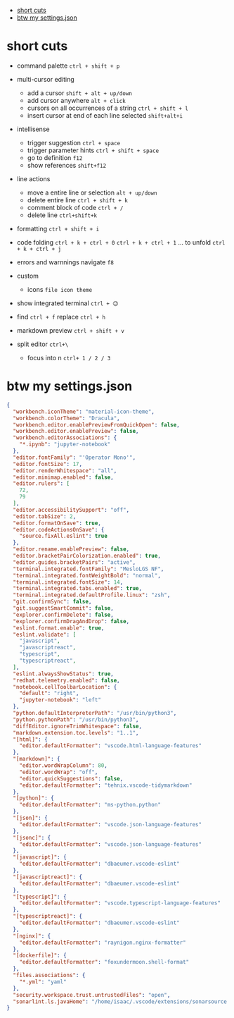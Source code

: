 - [short cuts](#short-cuts)
- [btw my settings.json](#btw-my-settingsjson)

# short cuts

- command palette `ctrl + shift + p`
- multi-cursor editing

  - add a cursor `shift + alt + up/down`
  - add cursor anywhere `alt + click`
  - cursors on all occurrences of a string `ctrl + shift + l`
  - insert cursor at end of each line selected `shift+alt+i`

- intellisense

  - trigger suggestion `ctrl + space`
  - trigger parameter hints `ctrl + shift + space`
  - go to definition `f12`
  - show references `shift+f12`

- line actions

  - move a entire line or selection `alt + up/down`
  - delete entire line `ctrl + shift + k`
  - comment block of code `ctrl + /`
  - delete line `ctrl+shift+k`

- formatting `ctrl + shift + i`

- code folding `ctrl + k + ctrl + 0` `ctrl + k + ctrl + 1` ... to unfold `ctrl + k + ctrl + j`

- errors and warnnings navigate `f8`

- custom

  - icons `file icon theme`

- show integrated terminal `ctrl + 😉`

- find `ctrl + f` replace `ctrl + h`

- markdown preview `ctrl + shift + v`

- split editor `ctrl+\`

  - focus into n `ctrl+ 1 / 2 / 3`

# btw my settings.json

```json
{
  "workbench.iconTheme": "material-icon-theme",
  "workbench.colorTheme": "Dracula",
  "workbench.editor.enablePreviewFromQuickOpen": false,
  "workbench.editor.enablePreview": false,
  "workbench.editorAssociations": {
    "*.ipynb": "jupyter-notebook"
  },
  "editor.fontFamily": "'Operator Mono'",
  "editor.fontSize": 17,
  "editor.renderWhitespace": "all",
  "editor.minimap.enabled": false,
  "editor.rulers": [
    72,
    79
  ],
  "editor.accessibilitySupport": "off",
  "editor.tabSize": 2,
  "editor.formatOnSave": true,
  "editor.codeActionsOnSave": {
    "source.fixAll.eslint": true
  },
  "editor.rename.enablePreview": false,
  "editor.bracketPairColorization.enabled": true,
  "editor.guides.bracketPairs": "active",
  "terminal.integrated.fontFamily": "MesloLGS NF",
  "terminal.integrated.fontWeightBold": "normal",
  "terminal.integrated.fontSize": 14,
  "terminal.integrated.tabs.enabled": true,
  "terminal.integrated.defaultProfile.linux": "zsh",
  "git.confirmSync": false,
  "git.suggestSmartCommit": false,
  "explorer.confirmDelete": false,
  "explorer.confirmDragAndDrop": false,
  "eslint.format.enable": true,
  "eslint.validate": [
    "javascript",
    "javascriptreact",
    "typescript",
    "typescriptreact",
  ],
  "eslint.alwaysShowStatus": true,
  "redhat.telemetry.enabled": false,
  "notebook.cellToolbarLocation": {
    "default": "right",
    "jupyter-notebook": "left"
  },
  "python.defaultInterpreterPath": "/usr/bin/python3",
  "python.pythonPath": "/usr/bin/python3",
  "diffEditor.ignoreTrimWhitespace": false,
  "markdown.extension.toc.levels": "1..1",
  "[html]": {
    "editor.defaultFormatter": "vscode.html-language-features"
  },
  "[markdown]": {
    "editor.wordWrapColumn": 80,
    "editor.wordWrap": "off",
    "editor.quickSuggestions": false,
    "editor.defaultFormatter": "tehnix.vscode-tidymarkdown"
  },
  "[python]": {
    "editor.defaultFormatter": "ms-python.python"
  },
  "[json]": {
    "editor.defaultFormatter": "vscode.json-language-features"
  },
  "[jsonc]": {
    "editor.defaultFormatter": "vscode.json-language-features"
  },
  "[javascript]": {
    "editor.defaultFormatter": "dbaeumer.vscode-eslint"
  },
  "[javascriptreact]": {
    "editor.defaultFormatter": "dbaeumer.vscode-eslint"
  },
  "[typescript]": {
    "editor.defaultFormatter": "vscode.typescript-language-features"
  },
  "[typescriptreact]": {
    "editor.defaultFormatter": "dbaeumer.vscode-eslint"
  },
  "[nginx]": {
    "editor.defaultFormatter": "raynigon.nginx-formatter"
  },
  "[dockerfile]": {
    "editor.defaultFormatter": "foxundermoon.shell-format"
  },
  "files.associations": {
    "*.yml": "yaml"
  },
  "security.workspace.trust.untrustedFiles": "open",
  "sonarlint.ls.javaHome": "/home/isaac/.vscode/extensions/sonarsource.sonarlint_managed-jre/jre/jdk-11.0.13+8-jre"
}
```
